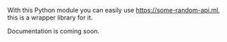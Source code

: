 With this Python module you can easily use https://some-random-api.ml, this is a wrapper library for it.

Documentation is coming soon.